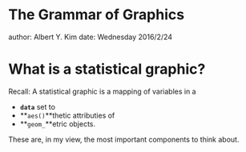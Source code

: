 The Grammar of Graphics
========================================================
author: Albert Y. Kim
date: Wednesday 2016/2/24




What is a statistical graphic?
========================================================

Recall: A statistical graphic is a mapping of variables in a

* **`data`** set to 
* **`aes()`**thetic attributies of 
* **`geom_`**etric objects.

These are, in my view, the most important components to think about.



